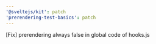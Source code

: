 ```yaml
---
'@sveltejs/kit': patch
'prerendering-test-basics': patch
---
```


[Fix] prerendering always false in global code of hooks.js
